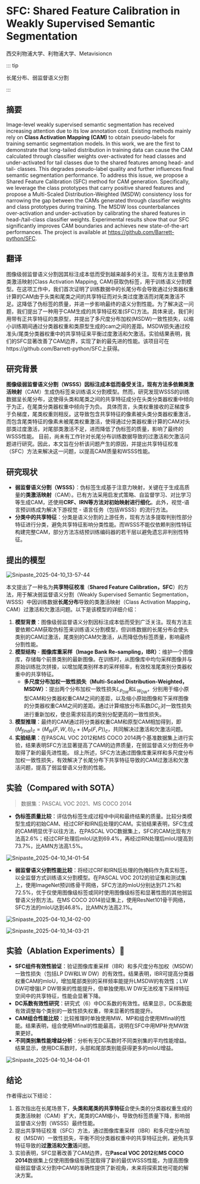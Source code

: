 # SFC: Shared Feature Calibration in Weakly Supervised Semantic Segmentation

<ArticleMetadata/>

西交利物浦大学、利物浦大学、Metavisioncn

::: tip

长尾分布、弱监督语义分割

:::

## 摘要

Image-level weakly supervised semantic segmentation has received increasing attention due to its low annotation cost.
Existing methods mainly rely on **Class Activation Mapping (CAM)** to obtain pseudo-labels for training semantic segmentation models. In this work, we are the first to demonstrate that long-tailed distribution in training data can cause the CAM calculated through classifier weights over-activated for head classes and under-activated for tail classes due to the shared features among head- and tail- classes. This degrades pseudo-label quality and further influences final semantic segmentation performance. To address this issue, we propose a Shared Feature Calibration (SFC) method for CAM generation. Specifically, we leverage the class prototypes that carry positive shared features and propose a Multi-Scaled Distribution-Weighted (MSDW) consistency loss for narrowing the gap between the CAMs generated through classifier weights and class prototypes during training. The MSDW loss counterbalances over-activation and under-activation by calibrating the shared features in head-/tail-class classifier weights. Experimental results show that our SFC significantly improves CAM boundaries and achieves new state-of-the-art performances. The project is available at https://github.com/Barrett-python/SFC.

## 翻译

图像级弱监督语义分割因其标注成本低而受到越来越多的关注。现有方法主要依靠类激活映射(Class Activation Mapping, CAM)获取伪标签，用于训练语义分割模型。在这项工作中，我们首次证明了训练数据中的长尾分布会导致通过分类器权重计算的CAM由于头类和尾类之间的共享特征而对头类过度激活而对尾类激活不足。这降低了伪标签的质量，并进一步影响最终的语义分割性能。为了解决这一问题，我们提出了一种用于CAM生成的共享特征校准(SFC)方法。具体来说，我们利用带有正共享特征的类原型，并提出了多尺度分布加权(MSDW)一致性损失，以缩小训练期间通过分类器权重和类原型生成的cam之间的差距。MSDW损失通过校准头/尾类分类器权重中的共享特征来平衡过度激活和欠激活。实验结果表明，我们的SFC显著改善了CAM边界，实现了新的最先进的性能。该项目可在https://github.com/Barrett-python/SFC上获得。



## 研究背景

**图像级弱监督语义分割（WSSS）**因标注成本低而备受关注，现有方法多依赖**类激活映射**（CAM）生成伪标签来训练语义分割模型。然而，研究发现WSSS的训练数据呈长尾分布，这使得头类和尾类之间的共享特征成分在头类分类器权重中倾向于为正，在尾类分类器权重中倾向于为负。 具体而言，头类权重接收的正梯度多于负梯度，尾类权重则相反。这导致包含共享特征的像素被头类分类器权重激活，而包含尾类特征的像素未被尾类权重激活，使得通过分类器权重计算的CAM对头部类过度激活，对尾部类激活不足，进而降低了伪标签的质量，影响了最终的WSSS性能。 目前，尚未有工作针对长尾分布训练数据导致的过激活和欠激活问题进行研究。因此，本文旨在分析该问题产生的原因，并提出共享特征校准（SFC）方法来解决这一问题，以提高CAM质量和WSSS性能。



## 研究现状

- **弱监督语义分割（WSSS）**：伪标签生成基于注意力映射，关键在于生成高质量的**类激活映射**（CAM）。已有方法采用启发式策略、自监督学习、对比学习等生成CAM，还使用**CRF、IRN等方法对初始映射进行细化**。此外，视觉-语言预训练成为解决下游视觉 - 语言任务（包括WSSS）的流行方法。
- **分类中的共享特征**：分类是语义分割的上游任务，现有方法多提取判别性部分特征进行分类，避免共享特征影响分类性能。而WSSS不能仅依赖判别性特征构建完整CAM，部分方法冻结预训练编码器的若干层以避免遗忘非判别性特征。

## 提出的模型

![Snipaste_2025-04-10_13-57-44](https://yangyang666.oss-cn-chengdu.aliyuncs.com/images/Snipaste_2025-04-10_13-57-44.png)

本文提出了一种名为**共享特征校准**（**Shared Feature Calibration，SFC**）的方法，用于解决弱监督语义分割（Weakly Supervised Semantic Segmentation，WSSS）中因训练数据**长尾分布**导致的类激活映射（Class Activation Mapping，CAM）过激活和欠激活问题。以下是该模型的详细介绍：
1. **模型背景**：图像级弱监督语义分割因标注成本低而受到广泛关注。现有方法主要依赖CAM获取伪标签来训练语义分割模型，但训练数据的长尾分布会使头类别的CAM过激活，尾类别的CAM欠激活，从而降低伪标签质量，影响最终分割性能。 
2. **模型结构**    - **图像库重采样（Image Bank Re-sampling，IBR）**：维护一个图像库，存储每个前景类别的最新图像。在训练时，从图像库中均匀采样图像并与原始训练批次拼接，以增加尾类别样本的采样频率，有效校准尾类别分类器权重中的共享特征。   
	- **多尺度分布加权一致性损失（Multi-Scaled Distribution-Weighted，MSDW）**：提出两个分布加权一致性损失$L_{P_{DW}}$和$L_{W_{DW}}$，分别用于缩小原型CAM和分类器权重CAM之间的差距，以及缩小原始图像和下采样图像的分类器权重CAM之间的差距。通过计算缩放分布系数$DC_c$对一致性损失进行重新加权，使总需求较高的类别分配更高的一致性损失。
3. **模型推理**：最终的CAM通过将分类器权重CAM和原型CAM相加得到，即$(M_{final})_{\tilde{c}} = (M_{W}(F, W, I))_{\tilde{c}} + (M_{P}(F, P))_{\tilde{c}}$，共同解决过激活和欠激活问题。 
4. **实验结果**：在PASCAL VOC 2012和MS COCO 2014两个基准数据集上进行实验，结果表明SFC方法显著提高了CAM的边界质量，在弱监督语义分割任务中取得了新的最先进性能。 综上所述，SFC方法通过图像库重采样和多尺度分布加权一致性损失，有效解决了长尾分布下共享特征导致的CAM过激活和欠激活问题，提高了弱监督语义分割的性能。 

## 实验（Compared with SOTA）

> 数据集：PASCAL VOC 2021、MS COCO 2014

- **伪标签质量比较**：评估伪标签生成过程中中间和最终结果的质量。比较分类模型生成的初始CAM、经过CRF和IRN后处理的CAM。实验结果表明，SFC生成的CAM明显优于以往方法，在PASCAL VOC数据集上，SFC的CAM比现有方法高2.6%；经过CRF处理后mIoU达到69.4%，再经过IRN处理后mIoU提高到73.7%，比AMN方法高1.5%。

![Snipaste_2025-04-10_14-01-54](https://yangyang666.oss-cn-chengdu.aliyuncs.com/images/Snipaste_2025-04-10_14-01-54.png)





- **弱监督语义分割性能比较**：将经过CRF和IRN后处理的伪掩码作为真实标签，以全监督方式训练语义分割模型。在PASCAL VOC 2012的验证集和测试集上，使用ImageNet预训练骨干网络，SFC方法的mIoU分别达到71.2%和72.5%，优于仅使用图像级标签或同时使用图像级标签和显著性图的其他弱监督语义分割方法。在MS COCO 2014验证集上，使用ResNet101骨干网络，SFC方法的mIoU达到46.8%，比AMN方法高2.1%。

![Snipaste_2025-04-10_14-02-00](https://yangyang666.oss-cn-chengdu.aliyuncs.com/images/Snipaste_2025-04-10_14-02-00.png)



![Snipaste_2025-04-10_14-03-21](https://yangyang666.oss-cn-chengdu.aliyuncs.com/images/Snipaste_2025-04-10_14-03-21.png)





## 实验（Ablation Experiments）:1st_place_medal:



- **SFC组件有效性验证**：验证图像库重采样（IBR）和多尺度分布加权（MSDW）一致性损失（包括LP DW和LW DW）的有效性。结果表明，IBR可提高分类器权重CAM的mIoU，增加尾部类别的采样频率能提升LMSDW的有效性；LW DW可增强LP DW带来的性能提升，但单独使用LW DW无法校准下采样特征空间中的共享特征，性能会显著下降。
- **DC系数有效性研究**：研究式（6）中DC系数的有效性。结果显示，DC系数能有效调整每个类别的一致性损失权重，带来显著的性能提升。
- **CAM组合性能比较**：比较推理时单独使用MW、MP和组合使用Mfinal的性能。结果表明，组合使用Mfinal的性能最高，说明在SFC中用MP补充MW效果更好。
- **不同类别集性能增益分析**：分析有无DC系数时不同类别集的平均性能增益。结果显示，使用DC系数时，头部和尾部类别能获得更多的mIoU增益。



![Snipaste_2025-04-10_14-04-01](https://yangyang666.oss-cn-chengdu.aliyuncs.com/images/Snipaste_2025-04-10_14-04-01.png)



## 结论

作者得出以下结论：
1. 首次指出在长尾场景下，**头类和尾类的共享特征**会使头类的分类器权重生成的类激活映射（CAM）扩大，尾类的CAM缩小，导致伪标签质量下降，影响弱监督语义分割（WSSS）最终性能。
2. 提出共享特征校准（SFC）方法，通过图像库重采样（IBR）和多尺度分布加权（MSDW）一致性损失，平衡不同分类器权重中的共享特征比例，避免共享特征导致的**过激活和欠激活**问题。
3. 实验表明，SFC显著改善了CAM边界，在**Pascal VOC 2012**和**MS COCO 2014**数据集上仅使用图像级标签就取得了新的最优WSSS性能，为提高图像级弱监督语义分割中CAM的准确性提供了新视角，未来将探索其他可能的解决方案。 
